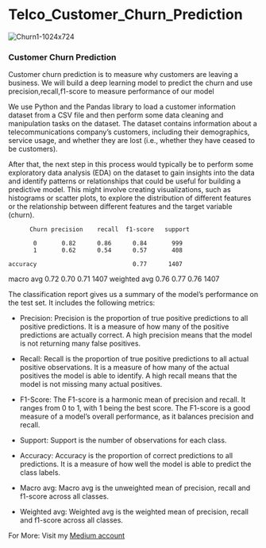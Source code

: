 # Telco_Customer_Churn_Prediction
![Churn1-1024x724](https://user-images.githubusercontent.com/79527973/212547141-d40899d5-1bf3-4557-9ffb-2856338d7db0.jpg)

### Customer Churn Prediction
Customer churn prediction is to measure why customers are leaving a business. We will build a deep learning model to predict the churn and use precision,recall,f1-score to measure performance of our model

We use Python and the Pandas library to load a customer information dataset from a CSV file and then perform some data cleaning and manipulation tasks on the dataset. The dataset contains information about a telecommunications company’s customers, including their demographics, service usage, and whether they are lost (i.e., whether they have ceased to be customers).

After that, the next step in this process would typically be to perform some exploratory data analysis (EDA) on the dataset to gain insights into the data and identify patterns or relationships that could be useful for building a predictive model. This might involve creating visualizations, such as histograms or scatter plots, to explore the distribution of different features or the relationship between different features and the target variable (churn).

          Churn precision    recall  f1-score   support

           0       0.82      0.86      0.84       999
           1       0.62      0.54      0.57       408

    accuracy                           0.77      1407
   macro avg       0.72      0.70      0.71      1407
weighted avg       0.76      0.77      0.76      1407

The classification report gives us a summary of the model’s performance on the test set. It includes the following metrics:

* Precision: Precision is the proportion of true positive predictions to all positive predictions. It is a measure of how many of the positive predictions are actually correct. A high precision means that the model is not returning many false positives.

* Recall: Recall is the proportion of true positive predictions to all actual positive observations. It is a measure of how many of the actual positives the model is able to identify. A high recall means that the model is not missing many actual positives.

* F1-Score: The F1-score is a harmonic mean of precision and recall. It ranges from 0 to 1, with 1 being the best score. The F1-score is a good measure of a model’s overall performance, as it balances precision and recall.

* Support: Support is the number of observations for each class.

* Accuracy: Accuracy is the proportion of correct predictions to all predictions. It is a measure of how well the model is able to predict the class labels.

* Macro avg: Macro avg is the unweighted mean of precision, recall and f1-score across all classes.

* Weighted avg: Weighted avg is the weighted mean of precision, recall and f1-score across all classes.

For More: Visit my [Medium account](https://medium.com/@ahmettsdmr1312)
